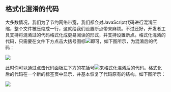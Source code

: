 ## 格式化混淆的代码

大多数情况，我们为了节约网络带宽，我们都会对JavaScript代码进行混淆压缩，整个文件被压缩成一行，这就给我们设置断点带来麻烦。不过还好，开发者工具支持将混淆过的代码格式化成更易阅读的形式，并支持设置断点。格式化混淆的代码，只需要在文件下方点击大括号图标![](https://developers.google.cn/web/tools/chrome-devtools/javascript/imgs/prettyprint-icon.png)即可，如下图所示，为混淆后的代码：

![](https://developers.google.com/web/tools/chrome-devtools/javascript/imgs/pretty-print-off.jpg)

此时你可以通过点击代码面板左下方的花括号![](https://developers.google.com/web/tools/chrome-devtools/javascript/imgs/prettyprint-icon.png)来格式化混淆后的代码。格式化后的代码在一个新的标签页中显示，并基本恢复了代码原有的结构。如下图所示：

![](https://developers.google.com/web/tools/chrome-devtools/javascript/imgs/pretty-print-on.jpg)